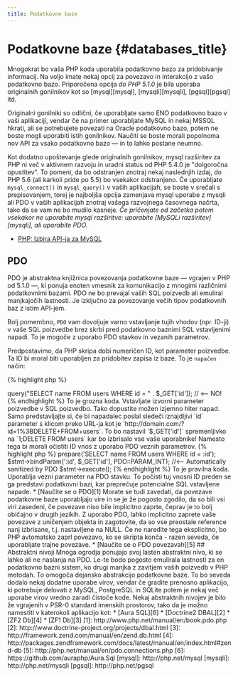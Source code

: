 ```yaml
---
title: Podatkovne baze
---
```


# Podatkovne baze {#databases_title}

Mnogokrat bo vaša PHP koda uporabila podatkovno bazo za pridobivanje informacij. Na voljo imate nekaj opcij za povezavo in interakcijo
z vašo podatkovno bazo. Priporočena opcija _do PHP 5.1.0_ je bila uporaba originalnih gonilnikov kot so [mysql][mysql], [mysqli][mysqli], [pgsql][pgsql] itd.

Originalni gonilniki so odlični, če uporabljate samo ENO podatkovno bazo v vaši aplikaciji, vendar če na primer uporabljate MySQL in nekaj MSSQL hkrati,
ali se potrebujete povezati na Oracle podatkovno bazo, potem ne boste mogli uporabiti istih gonilnikov. Naučiti se boste morali popolnoma nov API za vsako
podatkovno bazo &mdash; in to lahko postane neumno.

Kot dodatno upoštevanje glede originalnih gonilnikov, mysql razširitev za PHP ni več v aktivnem razvoju in uradni status od PHP 5.4.0 je
"dolgoročna opustitev". To pomeni, da bo odstranjen znotraj nekaj naslednjih izdaj, do PHP 5.6 (ali karkoli pride po 5.5) bo vsekakor odstranjeno.
Če uporabljate `mysql_connect()` in `mysql_query()` v vaših aplikacijah, se boste v srečali s prepisovanjem, torej je najboljša opcija zamenjava mysql uporabe
z mysqli ali PDO v vaših aplikacijah znotraj vašega razvojnega časovnega načrta, tako da se vam ne bo mudilo kasneje. _Če pričenjate od začetka potem vsekakor ne
uporabite mysql razširitve: uporabite [MySQLi razširitev][mysqli], ali uporabite PDO._

* [PHP: Izbira API-ja za MySQL](http://php.net/manual/en/mysqlinfo.api.choosing.php)

## PDO

PDO je abstraktna knjižnica povezovanja podatkovne baze &mdash; vgrajen v PHP od 5.1.0 &mdash;, ki ponuja enoten vmesnik za komunikacijo z
mnogimi različnimi podatkovnimi bazami. PDO ne bo prevajal vaših SQL poizvedb ali emuliral manjkajočih lastnosti. Je izključno za povezovanje
večih tipov podatkovnih baz z istim API-jem.

Bolj pomembno, `PDO` vam dovoljuje varno vstavljanje tujih vhodov (npr. ID-ji) v vaše SQL poizvedbe brez skrbi pred podatkovno baznimi SQL vstavljenimi napadi.
To je mogoče z uporabo PDO stavkov in vezanih parametrov.

Predpostavimo, da PHP skripa dobi numeričen ID, kot parameter poizvedbe. Ta ID bi moral biti uporabljen za pridobitev zapisa iz baze. To je `napačen`
način:

{% highlight php %}
<?php
$pdo = new PDO('sqlite:users.db');
$pdo->query("SELECT name FROM users WHERE id = " . $_GET['id']); // <-- NO!
{% endhighlight %}

To je grozna koda. Vstavljate izvorni parameter poizvedbe v SQL poizvedbo. Tako dopustite možen izjemno hiter napad.
Samo predstavljajte si, če bi napadalec poslal sledeči iznajdljivi `id` parameter s klicom preko URL-ja kot je
`http://domain.com/?id=1%3BDELETE+FROM+users`. To bo nastavil `$_GET['id']` spremenljivko na `1;DELETE FROM users`
kar bo izbrisalo vse vaše uporabnike! Namesto tega bi morali očistiti ID vnos z uporabo PDO veznih parametrov.

{% highlight php %}
<?php
$pdo = new PDO('sqlite:users.db');
$stmt = $pdo->prepare('SELECT name FROM users WHERE id = :id');
$stmt->bindParam(':id', $_GET['id'], PDO::PARAM_INT); //<-- Automatically sanitized by PDO
$stmt->execute();
{% endhighlight %}

To je pravilna koda. Uporablja vezni parameter na PDO stavku. To počisti tuj vnosni ID preden se ga predstavi podatkovni bazi, kar
preprečuje potencialne SQL vstavljene napade.

* [Naučite se o PDO][1]

Morate se tudi zavedati, da povezave podatkovne baze uporabljajo vire in se je že pogosto zgodilo, da so bili vsi viri
zasedeni, če povezave niso bile implicitno zaprte, čeprav je to bolj običajno v drugih jezikih. Z uporabo PDO, lahko
implicitno zaprete vaše povezave z uničenjem objekta in zagotovite, da so vse preostale reference nanj izbrisane,
t.j. nastavljene na NULL. Če ne naredite tega eksplicitno, bo PHP avtomatsko zaprl povezavo, ko se skripta konča - 
razen seveda, če uporabljate trajne povezave.

* [Naučite se o PDO povezavah][5]

## Abstraktni nivoji

Mnoga ogrodja ponujajo svoj lasten abstraktni nivo, ki se lahko ali ne naslanja na PDO. Le-te bodo pogosto emulirala lastnosti za
en podatkovno bazni sistem, ko drugi manjka z zavitjem vaših poizvedb v PHP metodah. To omogoča dejansko abstrakcijo podatkovne baze.
To bo seveda dodalo nekaj dodatne uporabe virov, vendar če gradite prenosno aplikacijo, ki potrebuje delovati z MySQL, PostgreSQL in
SQLite potem je nekaj več uporabe virov vredno zaradi čistoče kode.

Nekaj abstraktnih nivojev je bilo že vgrajenih v PSR-0 standard imenskih prostorov, tako da je možno namestiti v katerokoli aplikacijo kot:

* [Aura SQL][6]
* [Doctrine2 DBAL][2]
* [ZF2 Db][4]
* [ZF1 Db][3]

[1]: http://www.php.net/manual/en/book.pdo.php
[2]: http://www.doctrine-project.org/projects/dbal.html
[3]: http://framework.zend.com/manual/en/zend.db.html
[4]: http://packages.zendframework.com/docs/latest/manual/en/index.html#zend-db
[5]: http://php.net/manual/en/pdo.connections.php
[6]: https://github.com/auraphp/Aura.Sql

[mysql]: http://php.net/mysql
[mysqli]: http://php.net/mysqli
[pgsql]: http://php.net/pgsql
